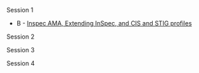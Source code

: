 Session 1

 * B - [Inspec AMA, Extending InSpec, and CIS and STIG profiles](1B-InSpec)

Session 2

Session 3

Session 4